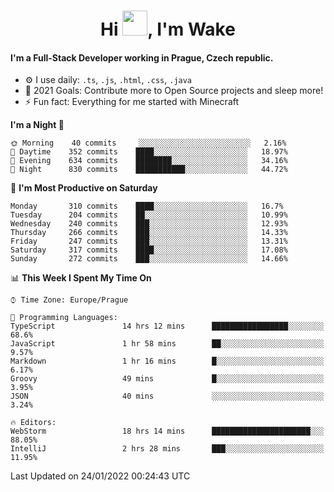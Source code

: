 <h1 align="center">Hi <img src="https://raw.githubusercontent.com/MrWakeCZ/MrWakeCZ/master/Hi.gif" width="40px" />, I'm Wake</h1>

#### I'm a Full-Stack Developer working in Prague, Czech republic.
- ⚙️ I use daily: `.ts`, `.js`, `.html`, `.css`, `.java`
- 🥅 2021 Goals: Contribute more to Open Source projects and sleep more!
- ⚡ Fun fact: Everything for me started with Minecraft

<!--START_SECTION:waka-->
**I'm a Night 🦉** 

```text
🌞 Morning    40 commits     ░░░░░░░░░░░░░░░░░░░░░░░░░   2.16% 
🌆 Daytime    352 commits    ████░░░░░░░░░░░░░░░░░░░░░   18.97% 
🌃 Evening    634 commits    ████████░░░░░░░░░░░░░░░░░   34.16% 
🌙 Night      830 commits    ███████████░░░░░░░░░░░░░░   44.72%

```
📅 **I'm Most Productive on Saturday** 

```text
Monday       310 commits    ████░░░░░░░░░░░░░░░░░░░░░   16.7% 
Tuesday      204 commits    ██░░░░░░░░░░░░░░░░░░░░░░░   10.99% 
Wednesday    240 commits    ███░░░░░░░░░░░░░░░░░░░░░░   12.93% 
Thursday     266 commits    ███░░░░░░░░░░░░░░░░░░░░░░   14.33% 
Friday       247 commits    ███░░░░░░░░░░░░░░░░░░░░░░   13.31% 
Saturday     317 commits    ████░░░░░░░░░░░░░░░░░░░░░   17.08% 
Sunday       272 commits    ███░░░░░░░░░░░░░░░░░░░░░░   14.66%

```


📊 **This Week I Spent My Time On** 

```text
⌚︎ Time Zone: Europe/Prague

💬 Programming Languages: 
TypeScript               14 hrs 12 mins      █████████████████░░░░░░░░   68.6% 
JavaScript               1 hr 58 mins        ██░░░░░░░░░░░░░░░░░░░░░░░   9.57% 
Markdown                 1 hr 16 mins        █░░░░░░░░░░░░░░░░░░░░░░░░   6.17% 
Groovy                   49 mins             █░░░░░░░░░░░░░░░░░░░░░░░░   3.95% 
JSON                     40 mins             ░░░░░░░░░░░░░░░░░░░░░░░░░   3.24%

🔥 Editors: 
WebStorm                 18 hrs 14 mins      ██████████████████████░░░   88.05% 
IntelliJ                 2 hrs 28 mins       ███░░░░░░░░░░░░░░░░░░░░░░   11.95%

```


 Last Updated on 24/01/2022 00:24:43 UTC
<!--END_SECTION:waka-->
